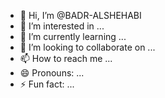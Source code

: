 - 👋 Hi, I’m @BADR-ALSHEHABI
- 👀 I’m interested in ...
- 🌱 I’m currently learning ...
- 💞️ I’m looking to collaborate on ...
- 📫 How to reach me ...
- 😄 Pronouns: ...
- ⚡ Fun fact: ...

<!---
BADR-ALSHEHABI/BADR-ALSHEHABI is a ✨ special ✨ repository because its `README.md` (this file) appears on your GitHub profile.
You can click the Preview link to take a look at your changes.
--->
